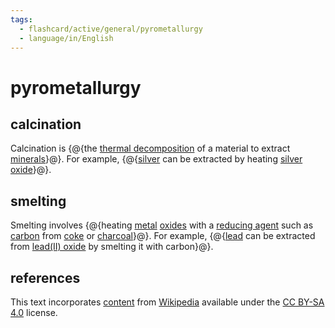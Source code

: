 ```yaml
---
tags:
  - flashcard/active/general/pyrometallurgy
  - language/in/English
---
```


# pyrometallurgy

## calcination

Calcination is {@{the [thermal decomposition](thermal%20composition.md) of a material to extract [minerals](mineral.md)}@}. For example, {@{[silver](silver.md) can be extracted by heating [silver oxide](silver%20oxide.md)}@}. <!--SR:!2025-06-12,430,210!2028-06-08,1410,310-->

## smelting

Smelting involves {@{heating [metal](metal.md) [oxides](oxide.md) with a [reducing agent](reducing%20agent.md) such as [carbon](carbon.md) from [coke](coke%20(fuel).md) or [charcoal](charcoal.md)}@}. For example, {@{[lead](lead.md) can be extracted from [lead(II) oxide](lead(II)%20oxide.md) by smelting it with carbon}@}. <!--SR:!2024-12-13,353,230!2028-02-09,1200,290-->

## references

This text incorporates [content](https://en.wikipedia.org/wiki/pyrometallurgy) from [Wikipedia](Wikipedia.md) available under the [CC BY-SA 4.0](https://creativecommons.org/licenses/by-sa/4.0/) license.

